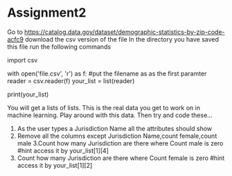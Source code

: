 # Assignment2

Go to https://catalog.data.gov/dataset/demographic-statistics-by-zip-code-acfc9
download the csv version of the file 
In the directory you have saved this file run the following commands

import csv

with open('file.csv', 'r') as f:                                        #put the filename as as the first paramter
  reader = csv.reader(f)
  your_list = list(reader)

print(your_list)

You will get a lists of lists. This is the real data you get to work on in machine learning. Play around with this data. Then try and code these...

1. As the user types a Jurisdiction Name all the attributes should show 
2. Remove all the columns except Jurisdiction Name,count female,count male
3.Count how many Jurisdiction are there where Count male is zero            #hint access it by your_list[1][4]
4. Count how many Jurisdiction are there where Count female is zero         #hint access it by your_list[1][2]

